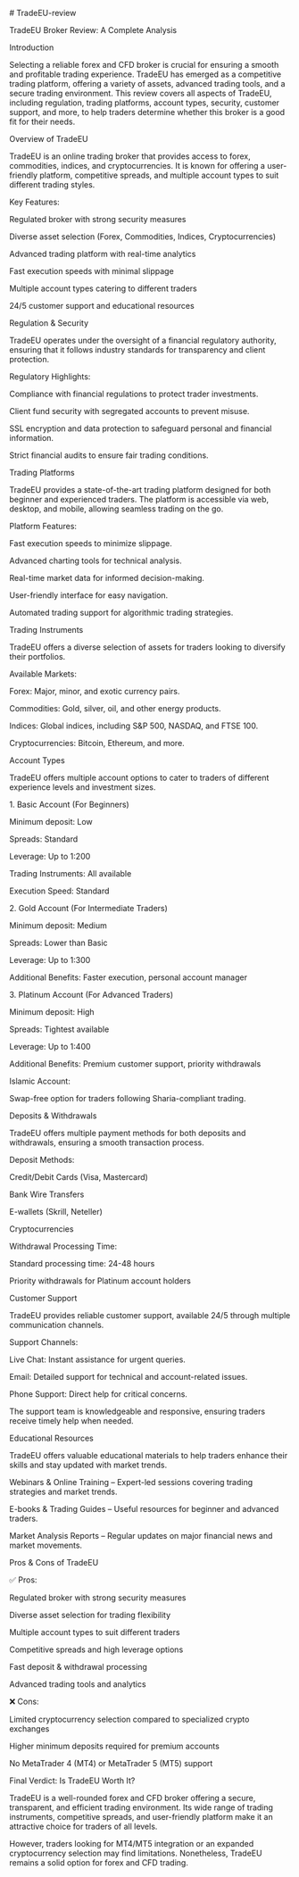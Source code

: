 \# TradeEU-review

TradeEU Broker Review: A Complete Analysis

Introduction

Selecting a reliable forex and CFD broker is crucial for ensuring a smooth and profitable trading experience. TradeEU has emerged as a competitive trading platform, offering a variety of assets, advanced trading tools, and a secure trading environment. This review covers all aspects of TradeEU, including regulation, trading platforms, account types, security, customer support, and more, to help traders determine whether this broker is a good fit for their needs.

Overview of TradeEU

TradeEU is an online trading broker that provides access to forex, commodities, indices, and cryptocurrencies. It is known for offering a user-friendly platform, competitive spreads, and multiple account types to suit different trading styles.

Key Features:

Regulated broker with strong security measures

Diverse asset selection (Forex, Commodities, Indices, Cryptocurrencies)

Advanced trading platform with real-time analytics

Fast execution speeds with minimal slippage

Multiple account types catering to different traders

24/5 customer support and educational resources

Regulation & Security

TradeEU operates under the oversight of a financial regulatory authority, ensuring that it follows industry standards for transparency and client protection.

Regulatory Highlights:

Compliance with financial regulations to protect trader investments.

Client fund security with segregated accounts to prevent misuse.

SSL encryption and data protection to safeguard personal and financial information.

Strict financial audits to ensure fair trading conditions.

Trading Platforms

TradeEU provides a state-of-the-art trading platform designed for both beginner and experienced traders. The platform is accessible via web, desktop, and mobile, allowing seamless trading on the go.

Platform Features:

Fast execution speeds to minimize slippage.

Advanced charting tools for technical analysis.

Real-time market data for informed decision-making.

User-friendly interface for easy navigation.

Automated trading support for algorithmic trading strategies.

Trading Instruments

TradeEU offers a diverse selection of assets for traders looking to diversify their portfolios.

Available Markets:

Forex: Major, minor, and exotic currency pairs.

Commodities: Gold, silver, oil, and other energy products.

Indices: Global indices, including S&P 500, NASDAQ, and FTSE 100.

Cryptocurrencies: Bitcoin, Ethereum, and more.

Account Types

TradeEU offers multiple account options to cater to traders of different experience levels and investment sizes.

1\. Basic Account (For Beginners)

Minimum deposit: Low

Spreads: Standard

Leverage: Up to 1:200

Trading Instruments: All available

Execution Speed: Standard

2\. Gold Account (For Intermediate Traders)

Minimum deposit: Medium

Spreads: Lower than Basic

Leverage: Up to 1:300

Additional Benefits: Faster execution, personal account manager

3\. Platinum Account (For Advanced Traders)

Minimum deposit: High

Spreads: Tightest available

Leverage: Up to 1:400

Additional Benefits: Premium customer support, priority withdrawals

Islamic Account:

Swap-free option for traders following Sharia-compliant trading.

Deposits & Withdrawals

TradeEU offers multiple payment methods for both deposits and withdrawals, ensuring a smooth transaction process.

Deposit Methods:

Credit/Debit Cards (Visa, Mastercard)

Bank Wire Transfers

E-wallets (Skrill, Neteller)

Cryptocurrencies

Withdrawal Processing Time:

Standard processing time: 24-48 hours

Priority withdrawals for Platinum account holders

Customer Support

TradeEU provides reliable customer support, available 24/5 through multiple communication channels.

Support Channels:

Live Chat: Instant assistance for urgent queries.

Email: Detailed support for technical and account-related issues.

Phone Support: Direct help for critical concerns.

The support team is knowledgeable and responsive, ensuring traders receive timely help when needed.

Educational Resources

TradeEU offers valuable educational materials to help traders enhance their skills and stay updated with market trends.

Webinars & Online Training – Expert-led sessions covering trading strategies and market trends.

E-books & Trading Guides – Useful resources for beginner and advanced traders.

Market Analysis Reports – Regular updates on major financial news and market movements.

Pros & Cons of TradeEU

✅ Pros:

Regulated broker with strong security measures

Diverse asset selection for trading flexibility

Multiple account types to suit different traders

Competitive spreads and high leverage options

Fast deposit & withdrawal processing

Advanced trading tools and analytics

❌ Cons:

Limited cryptocurrency selection compared to specialized crypto exchanges

Higher minimum deposits required for premium accounts

No MetaTrader 4 (MT4) or MetaTrader 5 (MT5) support

Final Verdict: Is TradeEU Worth It?

TradeEU is a well-rounded forex and CFD broker offering a secure, transparent, and efficient trading environment. Its wide range of trading instruments, competitive spreads, and user-friendly platform make it an attractive choice for traders of all levels.

However, traders looking for MT4/MT5 integration or an expanded cryptocurrency selection may find limitations. Nonetheless, TradeEU remains a solid option for forex and CFD trading.
